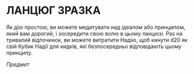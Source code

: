 ﻿# ЛАНЦЮГ ЗРАЗКА

Як дію простою, ви можете медитувати над ідеалом або принципом, який вам дорогий, і зосередити свою волю в цьому ланцюзі. Раз на тривалий відпочинок, ви можете витратити Надію, щоб кинути d20 як свій Кубик Надії для кидків, які безпосередньо відповідають цьому принципу.

*Предмет*